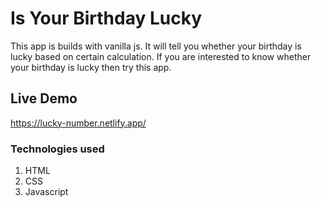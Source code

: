 # Is Your Birthday Lucky
This app is builds with vanilla js. It will tell you whether your birthday is lucky based on certain calculation. If you are interested to know whether your birthday is lucky then try this app.

## Live Demo
https://lucky-number.netlify.app/

### Technologies used 
 1. HTML
 2. CSS
 3. Javascript
